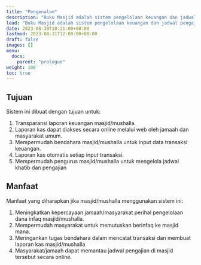 ```yaml
---
title: "Pengenalan"
description: "Buku Masjid adalah sistem pengelolaan keuangan dan jadwal pengajian masjid berbasis web."
lead: "Buku Masjid adalah sistem pengelolaan keuangan dan jadwal pengajian masjid berbasis web."
date: 2023-08-30T10:21:00+08:00
lastmod: 2023-08-31T12:00:00+08:00
draft: false
images: []
menu:
  docs:
    parent: "prologue"
weight: 100
toc: true
---
```


## Tujuan

Sistem ini dibuat dengan tujuan untuk:

1. Transparansi laporan keuangan masjid/mushalla.
1. Laporan kas dapat diakses secara online melalui web oleh jamaah dan masyarakat umum.
1. Mempermudah bendahara masjid/mushalla untuk input data transaksi keuangan.
1. Laporan kas otomatis setiap input transaksi.
1. Mempermudah pengurus masjid/mushalla untuk mengelola jadwal khatib dan pengajian

## Manfaat

Manfaat yang diharapkan jika masjid/mushalla menggunakan sistem ini:

1. Meningkatkan kepercayaan jamaah/masyarakat perihal pengelolaan dana infaq masjid/mushalla.
1. Mempermudah masyarakat untuk memutuskan berinfaq ke masjid mana.
1. Meringankan tugas bendahara dalam mencatat transaksi dan membuat laporan kas masjid/mushalla
1. Masyarakat/jamaah dapat memantau jadwal pengajian di masjid tersebut secara online.
